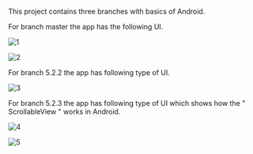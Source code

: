 This project contains three branches with basics of Android.

For branch master the app has the following UI.

![1](https://user-images.githubusercontent.com/65455693/116394966-26aacb00-a841-11eb-9103-7066600da29e.JPG)

![2](https://user-images.githubusercontent.com/65455693/116394999-2f030600-a841-11eb-8f8e-fc036221a29c.JPG)


For branch 5.2.2 the app has following type of UI.

![3](https://user-images.githubusercontent.com/65455693/116395013-34f8e700-a841-11eb-9f41-d0b93ddae1a6.JPG)


For branch 5.2.3 the app has following type of UI which shows how the " ScrollableView " works in Android.

![4](https://user-images.githubusercontent.com/65455693/116395042-3d512200-a841-11eb-9102-a6a5d1f76908.JPG)

![5](https://user-images.githubusercontent.com/65455693/116395062-43df9980-a841-11eb-9977-88e8293786ba.JPG)
